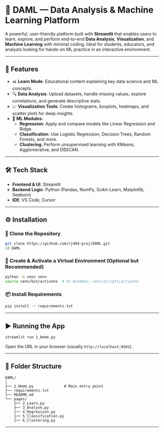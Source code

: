 # 🧠 DAML — Data Analysis & Machine Learning Platform

A powerful, user-friendly platform built with **Streamlit** that enables users to learn, explore, and perform end-to-end **Data Analysis**, **Visualization**, and **Machine Learning** with minimal coding. Ideal for students, educators, and analysts looking for hands-on ML practice in an interactive environment.

---

## 🚀 Features

- 📊 **Learn Mode**: Educational content explaining key data science and ML concepts.
- 🔍 **Data Analysis**: Upload datasets, handle missing values, explore correlations, and generate descriptive stats.
- 📈 **Visualization Tools**: Create histograms, boxplots, heatmaps, and scatter plots for deep insights.
- 🤖 **ML Modules**:
  - **Regression**: Apply and compare models like Linear Regression and Ridge.
  - **Classification**: Use Logistic Regression, Decision Trees, Random Forests, and more.
  - **Clustering**: Perform unsupervised learning with KMeans, Agglomerative, and DBSCAN.

---

## 🛠️ Tech Stack

- **Frontend & UI**: Streamlit
- **Backend Logic**: Python (Pandas, NumPy, Scikit-Learn, Matplotlib, Seaborn)
- **IDE**: VS Code, Cursor

---

## ⚙️ Installation

### 🔗 Clone the Repository

```bash
git clone https://github.com/cj404-proj/DAML.git
cd DAML
```

### 🐍 Create & Activate a Virtual Environment (Optional but Recommended)

```bash
python -m venv venv
source venv/bin/activate  # On Windows: venv\Scripts\activate
```

### 📦 Install Requirements

```bash
pip install -r requirements.txt
```

---

## ▶️ Running the App

```bash
streamlit run 1_Home.py
```

Open the URL in your browser (usually `http://localhost:8501`).

---

## 📁 Folder Structure

```
DAML/
│
├── 1_Home.py              # Main entry point
├── requirements.txt
├── README.md
└── pages/
    ├── 2_Learn.py
    ├── 3_Analyse.py
    ├── 4_Regression.py
    ├── 5_Classification.py
    ├── 6_Clustering.py
```

---
